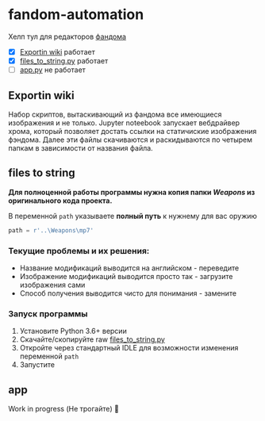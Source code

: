 # fandom-automation
Хелп тул для редакторов [фандома](https://brainout.fandom.com/ru/wiki/%D0%93%D0%BB%D0%B0%D0%B2%D0%BD%D0%B0%D1%8F_%D1%81%D1%82%D1%80%D0%B0%D0%BD%D0%B8%D1%86%D0%B0)
- [X] [Exportin wiki](../fandom-automation/Exportin%20wiki) работает 
- [X] [files_to_string.py](files_to_string.py) работает 
- [ ] [app.py](app.py) не работает

## Exportin wiki
Набор скриптов, вытаскивающий из фандома все имеющиеся изображения и не только. Jupyter noteebook запускает вебдрайвер хрома, который позволяет достать ссылки на статичиские изображения фэндома. Далее эти файлы скачиваются и раскидываются по четырем папкам в зависимости от названия файла.

## files to string

**Для полноценной работы программы нужна копия папки _Weapons_ из оригинального кода проекта.**

В переменной ```path``` указываете **полный путь** к нужнему для вас оружию
```python
path = r'..\Weapons\mp7'
```
### Текущие проблемы и их решения:
- Название модификаций выводится на английском  - переведите
- Изображение модификаций выводится просто так - загрузите изображения сами
- Способ получения выводится чисто для понимания - замените
### Запуск программы 
1. Установите Python 3.6+ версии
2. Скачайте/скопируйте raw [files_to_string.py](files_to_string.py)
3. Откройте через стандартный IDLE для возможности изменения переменной ```path```
4. Запустите

## app
Work in progress (Не трогайте) :wolf:
